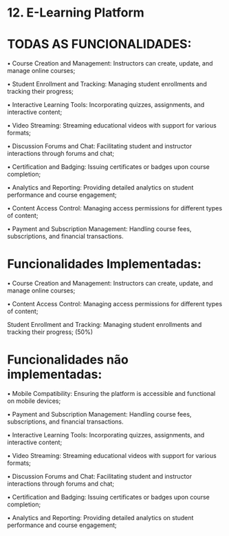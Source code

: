 # 12. E-Learning Platform


# TODAS AS FUNCIONALIDADES:

• Course Creation and Management: Instructors can create, update, and manage online courses;

• Student Enrollment and Tracking: Managing student enrollments and tracking their progress;

• Interactive Learning Tools: Incorporating quizzes, assignments, and interactive content;

• Video Streaming: Streaming educational videos with support for various formats;

• Discussion Forums and Chat: Facilitating student and instructor interactions through forums and
chat;

• Certification and Badging: Issuing certificates or badges upon course completion;

• Analytics and Reporting: Providing detailed analytics on student performance and course
engagement;

• Content Access Control: Managing access permissions for different types of content;

• Payment and Subscription Management: Handling course fees, subscriptions, and financial
transactions.


# Funcionalidades Implementadas:

• Course Creation and Management: Instructors can create, update, and manage online courses;

• Content Access Control: Managing access permissions for different types of content;

Student Enrollment and Tracking: Managing student enrollments and tracking their progress; (50%)

# Funcionalidades não implementadas:

• Mobile Compatibility: Ensuring the platform is accessible and functional on mobile devices;

• Payment and Subscription Management: Handling course fees, subscriptions, and financial
transactions.

• Interactive Learning Tools: Incorporating quizzes, assignments, and interactive content;

• Video Streaming: Streaming educational videos with support for various formats;

• Discussion Forums and Chat: Facilitating student and instructor interactions through forums and
chat;

• Certification and Badging: Issuing certificates or badges upon course completion;

• Analytics and Reporting: Providing detailed analytics on student performance and course
engagement;



